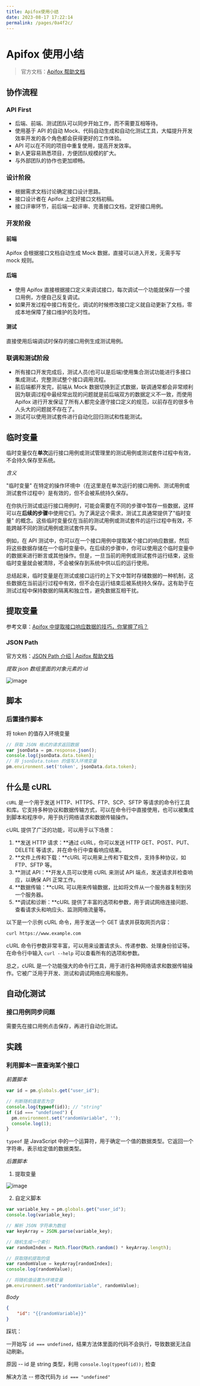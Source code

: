 ```yaml
---
title: Apifox使用小结
date: 2023-08-17 17:22:14
permalink: /pages/0a4f2c/
---
```

# Apifox 使用小结

> 官方文档：[Apifox 帮助文档](https://apifox.com/help/#_21-分钟入门视频)

## 协作流程

### API First

- 后端、前端、测试团队可以同步开始工作，而不需要互相等待。
- 使用基于 API 的自动 Mock、代码自动生成和自动化测试工具，大幅提升开发效率开发的各个角色都会获得更好的工作体验。
- API 可以在不同的项目中重复使用，提高开发效率。
- 新人更容易熟悉项目，方便团队规模的扩大。
- 与外部团队的协作也更加顺畅。

### 设计阶段

- 根据需求文档讨论确定接口设计思路。
- 接口设计者在 Apifox 上定好接口文档初稿。
- 接口评审环节，前后端一起评审、完善接口文档，定好接口用例。

### 开发阶段

#### 前端

Apifox 会根据接口文档自动生成 Mock 数据，直接可以进入开发，无需手写 mock 规则。

#### 后端

- 使用 Apifox 直接根据接口定义来调试接口，每次调试一个功能就保存一个接口用例，方便自己反复调试。
- 如果开发过程中接口有变化，调试的时候修改接口定义就自动更新了文档，零成本地保障了接口维护的及时性。

#### 测试

直接使用后端调试时保存的接口用例生成测试用例。

### 联调和测试阶段

- 所有接口开发完成后，测试人员(也可以是后端)使用集合测试功能进行多接口集成测试，完整测试整个接口调用流程。
- 前后端都开发完，前端从 Mock 数据切换到正式数据，联调通常都会非常顺利因为联调过程中最经常出现的问题就是前后端双方的数据定义不一致，而使用 Apifox 进行开发保证了所有人都完全遵守接口定义的规范，以前存在的很多令人头大的问题就不存在了。
- 测试可以使用测试套件进行自动化回归测试和性能测试。

## 临时变量

临时变量仅在**单次**运行接口用例或测试管理里的测试用例或测试套件过程中有效，不会持久保存至系统。

*含义*

"临时变量" 在特定的操作环境中（在这里是在单次运行的接口用例、测试用例或测试套件过程中）是有效的，但不会被系统持久保存。

在你执行测试或运行接口用例时，可能会需要在不同的步骤中暂存一些数据，这样可以在**后续的步骤**中使用它们。为了满足这个需求，测试工具通常提供了"临时变量" 的概念。这些临时变量仅在当前的测试用例或测试套件的运行过程中有效，不能跨越不同的测试用例或测试套件共享。

例如，在 API 测试中，你可以在一个接口用例中提取某个接口的响应数据，然后将这些数据存储在一个临时变量中。在后续的步骤中，你可以使用这个临时变量中的数据来进行断言或其他操作。但是，一旦当前的用例或测试套件运行结束，这些临时变量就会被清除，不会被保存到系统中供以后的运行使用。

总结起来，临时变量是在测试或接口运行的上下文中暂时存储数据的一种机制，这些数据在当前运行过程中有效，但不会在运行结束后被系统持久保存。这有助于在测试过程中保持数据的隔离和独立性，避免数据互相干扰。

## 提取变量

参考文章：[Apifox 中提取接口响应数据的技巧，你掌握了吗？](https://apifox.com/blog/extracting-response-data-in-apifox/)

### JSON Path

官方文档：[JSON Path 介绍 | Apifox 帮助文档](https://apifox.com/help/reference/json-path)

*提取 json 数组里面的对象元素的 id*

![image](https://cdn.staticaly.com/gh/cmty256/imgs-blog@main/project/image.2oji0sv7i480.webp)

## 脚本

### 后置操作脚本

将 token 的值存入环境变量

```js
// 获取 JSON 格式的请求返回数据
var jsonData = pm.response.json();
console.log(jsonData.data.token);
// 将 jsonData.token 的值写入环境变量
pm.environment.set('token', jsonData.data.token);
```

## 什么是 cURL

`cURL` 是一个用于发送 HTTP、HTTPS、FTP、SCP、SFTP 等请求的命令行工具和库。它支持多种协议和数据传输方式，可以在命令行中直接使用，也可以被集成到脚本和程序中，用于执行网络请求和数据传输操作。

cURL 提供了广泛的功能，可以用于以下场景：

1. **发送 HTTP 请求：**通过 cURL，你可以发送 HTTP GET、POST、PUT、DELETE 等请求，并在命令行中查看响应结果。
2. **文件上传和下载：**cURL 可以用来上传和下载文件，支持多种协议，如 FTP、SFTP 等。
3. **测试 API：**开发人员可以使用 cURL 来测试 API 端点，发送请求并检查响应，以确保 API 正常工作。
4. **数据传输：**cURL 可以用来传输数据，比如将文件从一个服务器复制到另一个服务器。
5. **调试和诊断：**cURL 提供了丰富的选项和参数，用于调试网络连接问题、查看请求头和响应头、监测网络流量等。

以下是一个示例 cURL 命令，用于发送一个 GET 请求并获取网页内容：

```bash
curl https://www.example.com
```

cURL 命令行参数非常丰富，可以用来设置请求头、传递参数、处理身份验证等。在命令行中输入 `curl --help` 可以查看所有的选项和参数。

总之，cURL 是一个功能强大的命令行工具，用于进行各种网络请求和数据传输操作。它被广泛用于开发、测试和调试网络应用和服务。

## 自动化测试

### 接口用例同步问题

需要先在接口用例点击保存，再进行自动化测试。

## 实践

### 利用脚本一直查询某个接口

*前置脚本*

```js
var id = pm.globals.get("user_id");

// 判断随机值是否为空
console.log(typeof(id)); // "string"
if (id === "undefined") {
  pm.environment.set("randomVariable", '');
  console.log(1);
}
```

`typeof` 是 JavaScript 中的一个运算符，用于确定一个值的数据类型。它返回一个字符串，表示给定值的数据类型。

*后置脚本*

1. 提取变量

![image](https://cdn.staticaly.com/gh/cmty256/imgs-blog@main/project/image.105ihz4imef4.png)

2. 自定义脚本

```js
var variable_key = pm.globals.get("user_id");
console.log(variable_key);

// 解析 JSON 字符串为数组
var keyArray = JSON.parse(variable_key);

// 随机生成一个索引
var randomIndex = Math.floor(Math.random() * keyArray.length);

// 获取随机提取的值
var randomValue = keyArray[randomIndex];
console.log(randomValue);

// 将随机值设置为环境变量
pm.environment.set("randomVariable", randomValue);
```

*Body*

```json
{
    "id": "{{randomVariable}}"
}
```

踩坑：

一开始写 `id === undefined`，结果方法体里面的代码不会执行，导致数据无法自动刷新。

原因 -- id 是 string 类型，利用 `console.log(typeof(id));` 检查

解决方法 -- 修改代码为 `id === "undefined"`

